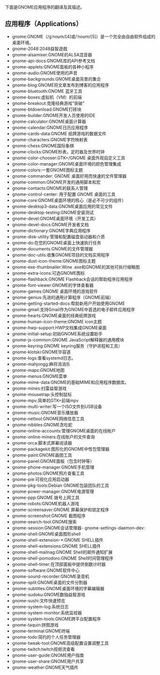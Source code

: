 下面是GNOME应用程序的翻译及其描述。

## 应用程序（Applications）

- gnome:GNOME（/ɡˈnoʊm/[4]或/ˈnoʊm/[5]）是一个完全由自由软件组成的桌面环境。
- gnome-2048:2048益智遊戲
- gnome-alsamixer:GNOME的ALSA混音器 
- gnome-api-docs:GNOME库的API参考文档
- gnome-applets:GNOME面板的各种小程序
- gnome-audio:GNOME使用的声音
- gnome-backgrounds:GNOME桌面背景的集合
- gnome-blog:GNOME将文章发布到博客的应用程序
- gnome-bluetooth:GNOME 蓝牙工具
- gnome-boxes:虚拟机（VM）的前端
- gnome-breakout:克隆经典游戏“突破”
- gnome-btdownload:GNOME打砖块
- gnome-builder:GNOME开发人员使用的IDE
- gnome-calculator:GNOME桌面计算器
- gnome-calendar:GNOME日历应用程序
- gnome-cards-data:GNOME 纸牌游戏的数据文件 
- gnome-characters:GNOME字符映射表
- gnome-chess:GNOME国际象棋
- gnome-clocks:GNOME秒表，定时器及世界时钟
- gnome-color-chooser:GTK+/GNOME 桌面外观自定义工具 
- gnome-color-manager:GNOME桌面环境的颜色管理集成
- gnome-colors:一套GNOME图标主题
- gnome-commander: GNOME 桌面好用而快速的文件管理器 
- gnome-common:GNOME开发的通用脚本和宏
- gnome-contacts:GNOME的联系人管理
- gnome-control-center: 用于配置 GNOME 桌面的工具 
- gnome-core:GNOME桌面环境的核心（是必不可少的组件）
- gnome-desktop3-data:GNOME桌面应用的常见文件
- gnome-desktop-testing:GNOME安装测试
- gnome-devel:GNOME桌面环境（开发工具）
- gnome-devel-docs:GNOME开发者文档
- gnome-dictionary:GNOME字典应用程序
- gnome-disk-utility:管理和配置磁盘驱动器和介质
- gnome-do:在您的GNOME桌面上快速执行任务 
- gnome-documents:GNOME的文件管理器
- gnome-doc-utils:收集GNOME项目的文档实用程序
- gnome-dust-icon-theme:GNOME图标主题
- gnome-exe-thumbnailer:Wine .exe和GNOME的其他可执行缩略图
- gnome-extra-icons:可选GNOME图标
- gnome-flashback:GNOME Flashback会话的帮助程序应用程序
- gnome-font-viewer:GNOME的字体查看器
- gnome-games:GNOME 桌面环境的游戏软件 
- gnome-genius:先进的通用计算程序（GNOME前端）
- gnome-getting-started-docs:帮助新用户开始使用GNOME
- gnome-gmail:支持Gmail作为GNOME中首选的电子邮件应用程序
- gnome-hearts:GNOME桌面的经典纸牌游戏
- gnome-human-icon-theme:GNOME icon主题
- gnome-hwp-support:HWP文档集成GNOME桌面
- gnome-initial-setup:初始GNOME系统设置助手
- gnome-js-common:GNOME JavaScript解释器的通用模块
- gnome-keyring:GNOME keyring服务（守护进程和工具）
- gnome-klotski:GNOME华容道
- gnome-logs:查看systemd日志。
- gnome-mahjongg:麻将消消乐
- gnome-maps:GNOME地图
- gnome-menus:GNOME菜单
- gnome-mime-data:GNOME的基础MIME和应用程序数据库。
- gnome-mines:扫雷益智游戏
- gnome-mousetrap:头控制鼠标
- gnome-mpv:简单的GTK+前端mpv
- gnome-multi-writer:写一个ISO文件到USB设备
- gnome-music:GNOME音乐播放器
- gnome-nettool:GNOME网络信息工具
- gnome-nibbles:GNOME贪吃蛇
- gnome-online-accounts:管理GNOME桌面的在线帐户
- gnome-online-miners:在线账户的文件查询
- gnome-orca:脚本式屏幕阅读器
- gnome-packagekit:图形化的GNOME中性包管理器
- gnome-paint:GNOME画图工具
- gnome-panel:GNOME面板（包含时钟等）
- gnome-phone-manager:GNOME手机管理
- gnome-photos:GNOME照片查看工具
- gnome-pie:可视化应用启动器
- gnome-pkg-tools:Debian GNOME包装团队的工具
- gnome-power-manager:GNOME电源管理
- gnome-ppp:GNOME 拨号上网工具
- gnome-robots:GNOME机器人游戏
- gnome-screensaver:GNOME 屏幕保护和锁定程序
- gnome-screenshot:GNOME 截图程序
- gnome-search-tool:GNOME搜索
- gnome-session:GNOME会话管理器- gnome-settings-daemon-dev:
- gnome-shell:GNOME桌面图形shell
- gnome-shell-extension-*:GNOME SHELL插件
- gnome-shell-extensions:GNOME SHELL插件
- gnome-shell-mailnag:GNOME Shell的邮件通知扩展
- gnome-shell-pomodoro:GNOME Shell时间管理程序
- gnome-shell-timer:在顶部面板中提供倒数计时器
- gnome-software:GNOME软件中心
- gnome-sound-recorder:GNOME录音机
- gnome-split:GNOME桌面的文件分割器
- gnome-subtitles:GNOME桌面环境的字幕编辑器
- gnome-sudoku:GNOME数独益智游戏
- gnome-sushi:文件快速预览
- gnome-system-log:系统日志
- gnome-system-monitor:系统监视器
- gnome-system-tools:GNOME跨平台配置程序
- gnome-taquin:拼图游戏
- gnome-terminal:GNOME终端
- gnome-todo:简约的个人任务管理器
- gnome-tweak-tool:GNOME高级配置设置调整工具
- gnome-twitch:twitch视频流查看
- gnome-user-guide:GNOME用户指南
- gnome-user-share:GNOME用户共享
- gnome-weather:GNOME天气插件